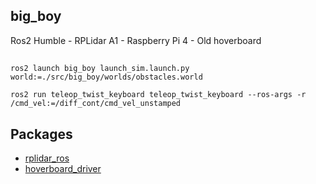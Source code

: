 ## big_boy
Ros2 Humble - RPLidar A1 - Raspberry Pi 4 - Old hoverboard
##
```
ros2 launch big_boy launch_sim.launch.py world:=./src/big_boy/worlds/obstacles.world
``` 
```
ros2 run teleop_twist_keyboard teleop_twist_keyboard --ros-args -r /cmd_vel:=/diff_cont/cmd_vel_unstamped
```
## Packages
* [rplidar_ros](https://github.com/Slamtec/rplidar_ros/tree/dev-ros2)
* [hoverboard_driver](https://github.com/hoverboard-robotics/hoverboard-driver/tree/humble)
